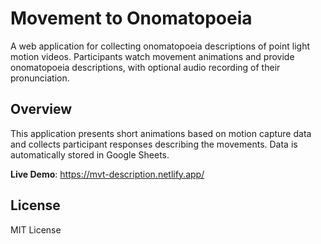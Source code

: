 # Movement to Onomatopoeia

A web application for collecting onomatopoeia descriptions of point light motion videos. Participants watch movement animations and provide onomatopoeia descriptions, with optional audio recording of their pronunciation.

## Overview

This application presents short animations based on motion capture data and collects participant responses describing the movements. Data is automatically stored in Google Sheets.

**Live Demo**: https://mvt-description.netlify.app/


## License

MIT License 